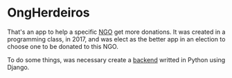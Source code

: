 # OngHerdeiros

That's an app to help a specific [NGO](http://www.herdeirosdofuturo.org.br/) get more donations. It was created in a programming class, in 2017, and was elect as the better app in an election to choose one to be donated to this NGO.

To do some things, was necessary create a [backend](https://github.com/derrix060/HerdeirosDjangoHeroku) writted in Python using Django.
